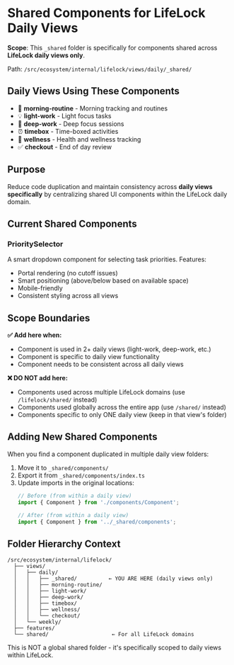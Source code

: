 # Shared Components for LifeLock Daily Views

**Scope**: This `_shared` folder is specifically for components shared across **LifeLock daily views only**.

Path: `/src/ecosystem/internal/lifelock/views/daily/_shared/`

## Daily Views Using These Components

- 🌅 **morning-routine** - Morning tracking and routines
- 💡 **light-work** - Light focus tasks
- 🎯 **deep-work** - Deep focus sessions
- ⏰ **timebox** - Time-boxed activities
- 💪 **wellness** - Health and wellness tracking
- ✅ **checkout** - End of day review

## Purpose

Reduce code duplication and maintain consistency across **daily views specifically** by centralizing shared UI components within the LifeLock daily domain.

## Current Shared Components

### PrioritySelector
A smart dropdown component for selecting task priorities. Features:
- Portal rendering (no cutoff issues)
- Smart positioning (above/below based on available space)
- Mobile-friendly
- Consistent styling across all views

## Scope Boundaries

**✅ Add here when:**
- Component is used in 2+ daily views (light-work, deep-work, etc.)
- Component is specific to daily view functionality
- Component needs to be consistent across all daily views

**❌ DO NOT add here:**
- Components used across multiple LifeLock domains (use `/lifelock/shared/` instead)
- Components used globally across the entire app (use `/shared/` instead)
- Components specific to only ONE daily view (keep in that view's folder)

## Adding New Shared Components

When you find a component duplicated in multiple daily view folders:

1. Move it to `_shared/components/`
2. Export it from `_shared/components/index.ts`
3. Update imports in the original locations:
   ```typescript
   // Before (from within a daily view)
   import { Component } from './components/Component';

   // After (from within a daily view)
   import { Component } from '../_shared/components';
   ```

## Folder Hierarchy Context

```
/src/ecosystem/internal/lifelock/
  ├── views/
  │   ├── daily/
  │   │   ├── _shared/          ← YOU ARE HERE (daily views only)
  │   │   ├── morning-routine/
  │   │   ├── light-work/
  │   │   ├── deep-work/
  │   │   ├── timebox/
  │   │   ├── wellness/
  │   │   └── checkout/
  │   └── weekly/
  ├── features/
  └── shared/                    ← For all LifeLock domains
```

This is NOT a global shared folder - it's specifically scoped to daily views within LifeLock.
